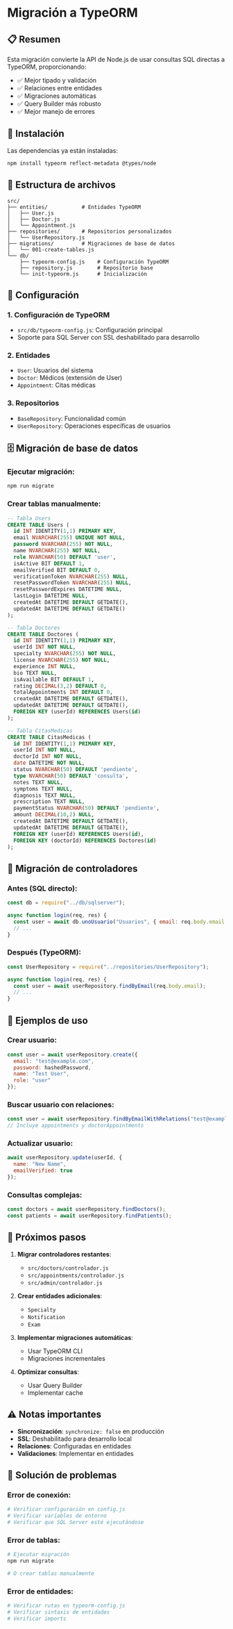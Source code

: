 # Migración a TypeORM

## 📋 Resumen

Esta migración convierte la API de Node.js de usar consultas SQL directas a TypeORM, proporcionando:

- ✅ Mejor tipado y validación
- ✅ Relaciones entre entidades
- ✅ Migraciones automáticas
- ✅ Query Builder más robusto
- ✅ Mejor manejo de errores

## 🚀 Instalación

Las dependencias ya están instaladas:

```bash
npm install typeorm reflect-metadata @types/node
```

## 📁 Estructura de archivos

```
src/
├── entities/           # Entidades TypeORM
│   ├── User.js
│   ├── Doctor.js
│   └── Appointment.js
├── repositories/       # Repositorios personalizados
│   └── UserRepository.js
├── migrations/         # Migraciones de base de datos
│   └── 001-create-tables.js
└── db/
    ├── typeorm-config.js    # Configuración TypeORM
    ├── repository.js        # Repositorio base
    └── init-typeorm.js      # Inicialización
```

## 🔧 Configuración

### 1. Configuración de TypeORM
- `src/db/typeorm-config.js`: Configuración principal
- Soporte para SQL Server con SSL deshabilitado para desarrollo

### 2. Entidades
- `User`: Usuarios del sistema
- `Doctor`: Médicos (extensión de User)
- `Appointment`: Citas médicas

### 3. Repositorios
- `BaseRepository`: Funcionalidad común
- `UserRepository`: Operaciones específicas de usuarios

## 🗄️ Migración de base de datos

### Ejecutar migración:
```bash
npm run migrate
```

### Crear tablas manualmente:
```sql
-- Tabla Users
CREATE TABLE Users (
  id INT IDENTITY(1,1) PRIMARY KEY,
  email NVARCHAR(255) UNIQUE NOT NULL,
  password NVARCHAR(255) NOT NULL,
  name NVARCHAR(255) NOT NULL,
  role NVARCHAR(50) DEFAULT 'user',
  isActive BIT DEFAULT 1,
  emailVerified BIT DEFAULT 0,
  verificationToken NVARCHAR(255) NULL,
  resetPasswordToken NVARCHAR(255) NULL,
  resetPasswordExpires DATETIME NULL,
  lastLogin DATETIME NULL,
  createdAt DATETIME DEFAULT GETDATE(),
  updatedAt DATETIME DEFAULT GETDATE()
);

-- Tabla Doctores
CREATE TABLE Doctores (
  id INT IDENTITY(1,1) PRIMARY KEY,
  userId INT NOT NULL,
  specialty NVARCHAR(255) NOT NULL,
  license NVARCHAR(255) NOT NULL,
  experience INT NULL,
  bio TEXT NULL,
  isAvailable BIT DEFAULT 1,
  rating DECIMAL(3,2) DEFAULT 0,
  totalAppointments INT DEFAULT 0,
  createdAt DATETIME DEFAULT GETDATE(),
  updatedAt DATETIME DEFAULT GETDATE(),
  FOREIGN KEY (userId) REFERENCES Users(id)
);

-- Tabla CitasMedicas
CREATE TABLE CitasMedicas (
  id INT IDENTITY(1,1) PRIMARY KEY,
  userId INT NOT NULL,
  doctorId INT NOT NULL,
  date DATETIME NOT NULL,
  status NVARCHAR(50) DEFAULT 'pendiente',
  type NVARCHAR(50) DEFAULT 'consulta',
  notes TEXT NULL,
  symptoms TEXT NULL,
  diagnosis TEXT NULL,
  prescription TEXT NULL,
  paymentStatus NVARCHAR(50) DEFAULT 'pendiente',
  amount DECIMAL(10,2) NULL,
  createdAt DATETIME DEFAULT GETDATE(),
  updatedAt DATETIME DEFAULT GETDATE(),
  FOREIGN KEY (userId) REFERENCES Users(id),
  FOREIGN KEY (doctorId) REFERENCES Doctores(id)
);
```

## 🔄 Migración de controladores

### Antes (SQL directo):
```javascript
const db = require("../db/sqlserver");

async function login(req, res) {
  const user = await db.unoUsuario("Usuarios", { email: req.body.email });
  // ...
}
```

### Después (TypeORM):
```javascript
const UserRepository = require("../repositories/UserRepository");

async function login(req, res) {
  const user = await userRepository.findByEmail(req.body.email);
  // ...
}
```

## 📝 Ejemplos de uso

### Crear usuario:
```javascript
const user = await userRepository.create({
  email: "test@example.com",
  password: hashedPassword,
  name: "Test User",
  role: "user"
});
```

### Buscar usuario con relaciones:
```javascript
const user = await userRepository.findByEmailWithRelations("test@example.com");
// Incluye appointments y doctorAppointments
```

### Actualizar usuario:
```javascript
await userRepository.update(userId, {
  name: "New Name",
  emailVerified: true
});
```

### Consultas complejas:
```javascript
const doctors = await userRepository.findDoctors();
const patients = await userRepository.findPatients();
```

## 🔧 Próximos pasos

1. **Migrar controladores restantes**:
   - `src/doctors/controlador.js`
   - `src/appointments/controlador.js`
   - `src/admin/controlador.js`

2. **Crear entidades adicionales**:
   - `Specialty`
   - `Notification`
   - `Exam`

3. **Implementar migraciones automáticas**:
   - Usar TypeORM CLI
   - Migraciones incrementales

4. **Optimizar consultas**:
   - Usar Query Builder
   - Implementar cache

## ⚠️ Notas importantes

- **Sincronización**: `synchronize: false` en producción
- **SSL**: Deshabilitado para desarrollo local
- **Relaciones**: Configuradas en entidades
- **Validaciones**: Implementar en entidades

## 🐛 Solución de problemas

### Error de conexión:
```bash
# Verificar configuración en config.js
# Verificar variables de entorno
# Verificar que SQL Server esté ejecutándose
```

### Error de tablas:
```bash
# Ejecutar migración
npm run migrate

# O crear tablas manualmente
```

### Error de entidades:
```bash
# Verificar rutas en typeorm-config.js
# Verificar sintaxis de entidades
# Verificar imports
```
